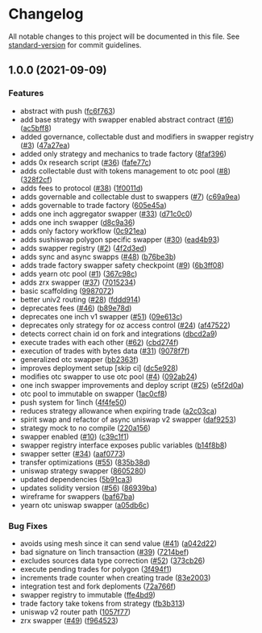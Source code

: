 # Changelog

All notable changes to this project will be documented in this file. See [standard-version](https://github.com/conventional-changelog/standard-version) for commit guidelines.

## 1.0.0 (2021-09-09)

### Features

- abstract with push ([fc6f763](https://github.com/lbertenasco/strategy-swappers/commit/fc6f7632097b771ae6c15e6a85cee139571cb2b3))
- add base strategy with swapper enabled abstract contract ([#16](https://github.com/lbertenasco/strategy-swappers/issues/16)) ([ac5bff8](https://github.com/lbertenasco/strategy-swappers/commit/ac5bff8ecd6905f6143de6ae952ae19db6de3340))
- added governance, collectable dust and modifiers in swapper registry ([#3](https://github.com/lbertenasco/strategy-swappers/issues/3)) ([47a27ea](https://github.com/lbertenasco/strategy-swappers/commit/47a27eaef07b9d5145c5621f0232eb916245dde1))
- added only strategy and mechanics to trade factory ([8faf396](https://github.com/lbertenasco/strategy-swappers/commit/8faf3967641f9e2530a518b49c8384bf91275be0))
- adds 0x research script ([#36](https://github.com/lbertenasco/strategy-swappers/issues/36)) ([fafe77c](https://github.com/lbertenasco/strategy-swappers/commit/fafe77c5311c85388528b0450531f1f877722a96))
- adds collectable dust with tokens management to otc pool ([#8](https://github.com/lbertenasco/strategy-swappers/issues/8)) ([328f2cf](https://github.com/lbertenasco/strategy-swappers/commit/328f2cfd119d7e22b29c18471bbd47b969eaf48a))
- adds fees to protocol ([#38](https://github.com/lbertenasco/strategy-swappers/issues/38)) ([1f0011d](https://github.com/lbertenasco/strategy-swappers/commit/1f0011de7029a058fadbad409aadacac3c9962db))
- adds governable and collectable dust to swappers ([#7](https://github.com/lbertenasco/strategy-swappers/issues/7)) ([c69a9ea](https://github.com/lbertenasco/strategy-swappers/commit/c69a9ea0eaefba92fb203b4254e686b5156cb0b3))
- adds governable to trade factory ([605e45a](https://github.com/lbertenasco/strategy-swappers/commit/605e45a3e8db2bb21e6206085feda3a260f867b5))
- adds one inch aggregator swapper ([#33](https://github.com/lbertenasco/strategy-swappers/issues/33)) ([d71c0c0](https://github.com/lbertenasco/strategy-swappers/commit/d71c0c029f2863ccb474594b22cae136be50432a))
- adds one inch swapper ([d8c9a36](https://github.com/lbertenasco/strategy-swappers/commit/d8c9a3670c9666438b3ab22b52a395e99ac81ac9))
- adds only factory workflow ([0c921ea](https://github.com/lbertenasco/strategy-swappers/commit/0c921eaa6e7a91c88cde9d9814d89b3d293c5395))
- adds sushiswap polygon specific swapper ([#30](https://github.com/lbertenasco/strategy-swappers/issues/30)) ([ead4b93](https://github.com/lbertenasco/strategy-swappers/commit/ead4b93e43e43abedc2bb67060281f8b94a8b1b8))
- adds swapper registry ([#2](https://github.com/lbertenasco/strategy-swappers/issues/2)) ([4f2d3ed](https://github.com/lbertenasco/strategy-swappers/commit/4f2d3ed4573f4510432f640e58e8ce9991b9ca2f))
- adds sync and async swapps ([#48](https://github.com/lbertenasco/strategy-swappers/issues/48)) ([b76be3b](https://github.com/lbertenasco/strategy-swappers/commit/b76be3b69c665e83a03755025fab844042c5fd4f))
- adds trade factory swapper safety checkpoint ([#9](https://github.com/lbertenasco/strategy-swappers/issues/9)) ([6b3ff08](https://github.com/lbertenasco/strategy-swappers/commit/6b3ff08b89839adfe406f682f526d1cce1836bd4))
- adds yearn otc pool ([#1](https://github.com/lbertenasco/strategy-swappers/issues/1)) ([367c98c](https://github.com/lbertenasco/strategy-swappers/commit/367c98cb80d069f31e6c9efd1498900ca46aee83))
- adds zrx swapper ([#37](https://github.com/lbertenasco/strategy-swappers/issues/37)) ([7015234](https://github.com/lbertenasco/strategy-swappers/commit/70152343cc67d3fc4c17fa798b6597e6ff198b2c))
- basic scaffolding ([9987072](https://github.com/lbertenasco/strategy-swappers/commit/9987072f7601c4a95274296598b0617cece7a9a9))
- better univ2 routing ([#28](https://github.com/lbertenasco/strategy-swappers/issues/28)) ([fddd914](https://github.com/lbertenasco/strategy-swappers/commit/fddd914ba6262ce8cec80f013ef765bcc1a991e4))
- deprecates fees ([#46](https://github.com/lbertenasco/strategy-swappers/issues/46)) ([b89e78d](https://github.com/lbertenasco/strategy-swappers/commit/b89e78d6b52b39f2de9bc507be1563387fd660a6))
- deprecates one inch v1 swapper ([#51](https://github.com/lbertenasco/strategy-swappers/issues/51)) ([09e613c](https://github.com/lbertenasco/strategy-swappers/commit/09e613ce01a7efcc05b6a84c1d0584d9f263d2e7))
- deprecates only strategy for oz access control ([#24](https://github.com/lbertenasco/strategy-swappers/issues/24)) ([af47522](https://github.com/lbertenasco/strategy-swappers/commit/af475228515409b688dee78b777774ff0f646442))
- detects correct chain id on fork and integrations ([dbcd2a9](https://github.com/lbertenasco/strategy-swappers/commit/dbcd2a9cf3f9bdb053bbde9d8e2ee1a1f0e0c7bf))
- execute trades with each other ([#62](https://github.com/lbertenasco/strategy-swappers/issues/62)) ([cbd274f](https://github.com/lbertenasco/strategy-swappers/commit/cbd274f59dfeea9c41fdff08b46fc65d21340ccc))
- execution of trades with bytes data ([#31](https://github.com/lbertenasco/strategy-swappers/issues/31)) ([9078f7f](https://github.com/lbertenasco/strategy-swappers/commit/9078f7fa0ee35e089c2343e621c4477c49a2fed5))
- generalized otc swapper ([bb2363f](https://github.com/lbertenasco/strategy-swappers/commit/bb2363f584769ae275b94da69fe2e93c7b7f4acd))
- improves deployment setup [skip ci] ([dc5e928](https://github.com/lbertenasco/strategy-swappers/commit/dc5e928c443089467873de6a8163f19e0ca7ea80))
- modifies otc swapper to use otc pool ([#4](https://github.com/lbertenasco/strategy-swappers/issues/4)) ([092ab24](https://github.com/lbertenasco/strategy-swappers/commit/092ab2497d47b98a2fb9bd823670623009bc0d08))
- one inch swapper improvements and deploy script ([#25](https://github.com/lbertenasco/strategy-swappers/issues/25)) ([e5f2d0a](https://github.com/lbertenasco/strategy-swappers/commit/e5f2d0a26b4e529f15e95b84bc6fc9ef7136c01f))
- otc pool to immutable on swapper ([1ac0cf8](https://github.com/lbertenasco/strategy-swappers/commit/1ac0cf8ed287c5619ba2111115d463171e6b0126))
- push system for 1inch ([4f4fe50](https://github.com/lbertenasco/strategy-swappers/commit/4f4fe507d0f50ff2742c8decdf56dc1c1df4e190))
- reduces strategy allowance when expiring trade ([a2c03ca](https://github.com/lbertenasco/strategy-swappers/commit/a2c03ca0d0d2b649b684d6a0e30821a5387115a7))
- spirit swap and refactor of async uniswap v2 swapper ([daf9253](https://github.com/lbertenasco/strategy-swappers/commit/daf92531f74e2fa49b908720025eded67f707c9b))
- strategy mock to no compile ([220a156](https://github.com/lbertenasco/strategy-swappers/commit/220a156f2b38a8b1d3e540ac9d2037aa7475f214))
- swapper enabled ([#10](https://github.com/lbertenasco/strategy-swappers/issues/10)) ([c39c1f1](https://github.com/lbertenasco/strategy-swappers/commit/c39c1f11a2d59b87fa1dcb302660fd3968a84ecb))
- swapper registry interface exposes public variables ([b14f8b8](https://github.com/lbertenasco/strategy-swappers/commit/b14f8b830cf064399ed4e21b4b8cbd5ad1617a7f))
- swapper setter ([#34](https://github.com/lbertenasco/strategy-swappers/issues/34)) ([aaf0773](https://github.com/lbertenasco/strategy-swappers/commit/aaf0773907a4972c86e10e255a74ec10846c9796))
- transfer optimizations ([#55](https://github.com/lbertenasco/strategy-swappers/issues/55)) ([835b38d](https://github.com/lbertenasco/strategy-swappers/commit/835b38d99f0e5d5f9e9316f951aafe2066c259c4))
- uniswap strategy swapper ([8605280](https://github.com/lbertenasco/strategy-swappers/commit/8605280381f471799f87ab06187044ecc375651d))
- updated dependencies ([5b91ca3](https://github.com/lbertenasco/strategy-swappers/commit/5b91ca3de1432d5b0dda0312878db2fa5499b05c))
- updates solidity version ([#56](https://github.com/lbertenasco/strategy-swappers/issues/56)) ([86939ba](https://github.com/lbertenasco/strategy-swappers/commit/86939ba7fdeb5900aa517a41efdbc723a619cadc))
- wireframe for swappers ([baf67ba](https://github.com/lbertenasco/strategy-swappers/commit/baf67bafb81a46d9307c427609340559c36106dd))
- yearn otc uniswap swapper ([a05db6c](https://github.com/lbertenasco/strategy-swappers/commit/a05db6c811f40cb56a4526a6f5fc9a31e145d019))

### Bug Fixes

- avoids using mesh since it can send value ([#41](https://github.com/lbertenasco/strategy-swappers/issues/41)) ([a042d22](https://github.com/lbertenasco/strategy-swappers/commit/a042d22dceb63838893fdc791bc438bd13e87193))
- bad signature on 1inch transaction ([#39](https://github.com/lbertenasco/strategy-swappers/issues/39)) ([7214bef](https://github.com/lbertenasco/strategy-swappers/commit/7214befc6b6b8dd97fdd22e90e112bab47b18248))
- excludes sources data type correction ([#52](https://github.com/lbertenasco/strategy-swappers/issues/52)) ([373cb26](https://github.com/lbertenasco/strategy-swappers/commit/373cb264b9e791ee3cb4e5b62fbe434942110911))
- execute pending trades for polygon ([3f494f1](https://github.com/lbertenasco/strategy-swappers/commit/3f494f16994e3fe7f470a27acfd4f7800e902d3a))
- increments trade counter when creating trade ([83e2003](https://github.com/lbertenasco/strategy-swappers/commit/83e2003fd4dcfa9b5c91ca0d905fa0684aa88782))
- integration test and fork deploments ([72a766f](https://github.com/lbertenasco/strategy-swappers/commit/72a766f56a6989017044f7231dec96f1ec089f6c))
- swapper registry to immutable ([ffe4bd9](https://github.com/lbertenasco/strategy-swappers/commit/ffe4bd9a9fbe557f318a0705161d0485f8e33fa8))
- trade factory take tokens from strategy ([fb3b313](https://github.com/lbertenasco/strategy-swappers/commit/fb3b3137d335a56c86276982fee75a7380c12637))
- uniswap v2 router path ([1057f77](https://github.com/lbertenasco/strategy-swappers/commit/1057f775e0f53a331a3fad3139c307a2cb2c56bd))
- zrx swapper ([#49](https://github.com/lbertenasco/strategy-swappers/issues/49)) ([f964523](https://github.com/lbertenasco/strategy-swappers/commit/f9645231a8bde1719688513aa3e97da7c5525edb))
